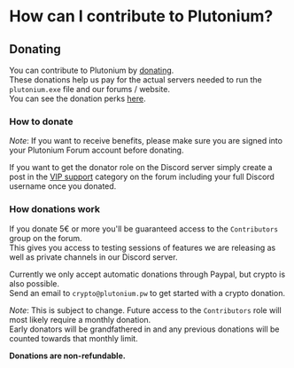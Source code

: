 # How can I contribute to Plutonium?

## Donating

You can contribute to Plutonium by [donating](https://forum.plutonium.pw/donate).  
These donations help us pay for the actual servers needed to run the `plutonium.exe` file and our forums / website.  
You can see the donation perks [here](/docs/discord-donator-perks/).

### How to donate

*Note*: If you want to receive benefits, please make sure you are signed into your Plutonium Forum account before donating.  

If you want to get the donator role on the Discord server simply create a post in the [VIP support](https://forum.plutonium.pw/category/20/vip-support) category on the forum including your full Discord username once you donated.

### How donations work

If you donate 5€ or more you'll be guaranteed access to the `Contributors` group on the forum.  
This gives you access to testing sessions of features we are releasing as well as private channels in our Discord server.  

Currently we only accept automatic donations through Paypal, but crypto is also possible.  
Send an email to `crypto@plutonium.pw` to get started with a crypto donation.

*Note*: This is subject to change. Future access to the `Contributors` role will most likely require a monthly donation.  
Early donators will be grandfathered in and any previous donations will be counted towards that monthly limit.

**Donations are non-refundable.**